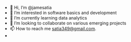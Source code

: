 - 👋 Hi, I’m @jamesatia
- 👀 I’m interested in software basics and development
- 🌱 I’m currently learning data analytics
- 💞️ I’m looking to collaborate on various emerging projects
- 📫 How to reach me satia349@gmail.com.
- 

<!---
jamesatia/jamesatia is a ✨ special ✨ repository because its `README.md` (this file) appears on your GitHub profile.
You can click the Preview link to take a look at your changes.
--->

